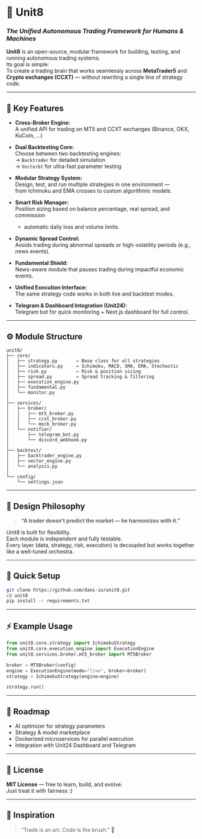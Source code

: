 # 🧠 Unit8
### *The Unified Autonomous Trading Framework for Humans & Machines*

**Unit8** is an open-source, modular framework for building, testing, and running autonomous trading systems.  
Its goal is simple:  
To create a trading brain that works seamlessly across **MetaTrader5** and **Crypto exchanges (CCXT)** — without rewriting a single line of strategy code.

---

## 🚀 Key Features

- **Cross-Broker Engine:**  
  A unified API for trading on MT5 and CCXT exchanges (Binance, OKX, KuCoin, ...)

- **Dual Backtesting Core:**  
  Choose between two backtesting engines:  
  → `Backtrader` for detailed simulation  
  → `Vectorbt` for ultra-fast parameter testing  

- **Modular Strategy System:**  
  Design, test, and run multiple strategies in one environment —  
  from Ichimoku and EMA crosses to custom algorithmic models.

- **Smart Risk Manager:**  
  Position sizing based on balance percentage, real spread, and commission  
  + automatic daily loss and volume limits.

- **Dynamic Spread Control:**  
  Avoids trading during abnormal spreads or high-volatility periods (e.g., news events).

- **Fundamental Shield:**  
  News-aware module that pauses trading during impactful economic events.

- **Unified Execution Interface:**  
  The same strategy code works in both live and backtest modes.

- **Telegram & Dashboard Integration (Unit24):**  
  Telegram bot for quick monitoring + Next.js dashboard for full control.

---

## ⚙️ Module Structure

```
unit8/
├── core/
│   ├── strategy.py       ← Base class for all strategies
│   ├── indicators.py     ← Ichimoku, MACD, SMA, EMA, Stochastic
│   ├── risk.py           ← Risk & position sizing
│   ├── spread.py         ← Spread tracking & filtering
│   ├── execution_engine.py
│   ├── fundamental.py
│   └── monitor.py
│
├── services/
│   ├── broker/
│   │   ├── mt5_broker.py
│   │   ├── ccxt_broker.py
│   │   └── mock_broker.py
│   └── notifier/
│       ├── telegram_bot.py
│       └── discord_webhook.py
│
├── backtest/
│   ├── backtrader_engine.py
│   ├── vector_engine.py
│   └── analysis.py
│
└── config/
    └── settings.json
```

---

## 🧩 Design Philosophy

> **“A trader doesn’t predict the market — he harmonizes with it.”**

Unit8 is built for flexibility.  
Each module is independent and fully testable.  
Every layer (data, strategy, risk, execution) is decoupled but works together like a well-tuned orchestra.

---

## 🐍 Quick Setup

```bash
git clone https://github.com/dani-io/unit8.git
cd unit8
pip install -r requirements.txt
```

---

## ⚡ Example Usage

```python
from unit8.core.strategy import IchimokuStrategy
from unit8.core.execution_engine import ExecutionEngine
from unit8.services.broker.mt5_broker import MT5Broker

broker = MT5Broker(config)
engine = ExecutionEngine(mode="live", broker=broker)
strategy = IchimokuStrategy(engine=engine)

strategy.run()
```

---

## 🌌 Roadmap

- AI optimizer for strategy parameters  
- Strategy & model marketplace  
- Dockerized microservices for parallel execution  
- Integration with Unit24 Dashboard and Telegram  

---

## 🧩 License  
**MIT License** — free to learn, build, and evolve.  
Just treat it with fairness :)

---

## 💬 Inspiration  
> “Trade is an art. Code is the brush.” 🎨
